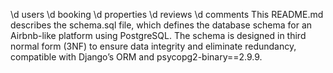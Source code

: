 \d users
\d booking
\d properties
\d reviews
\d comments
This README.md describes the schema.sql file, which defines the database schema for an Airbnb-like platform using PostgreSQL. The schema is designed in third normal form (3NF) to ensure data integrity and eliminate redundancy, compatible with Django’s ORM and psycopg2-binary==2.9.9.